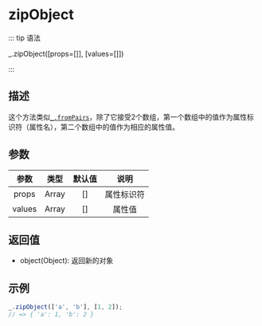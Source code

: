 # zipObject

::: tip 语法

_.zipObject([props=[]], [values=[]])

:::

## 描述

这个方法类似[`_.fromPairs`](/Array/fromPairs)，除了它接受2个数组，第一个数组中的值作为属性标识符（属性名），第二个数组中的值作为相应的属性值。

## 参数

|  参数  | 类型  | 默认值 |    说明    |
| :----: | :---: | :----: | :--------: |
| props  | Array |   []   | 属性标识符 |
| values | Array |   []   |   属性值   |

## 返回值

+ object(Object): 返回新的对象

## 示例

```js
_.zipObject(['a', 'b'], [1, 2]);
// => { 'a': 1, 'b': 2 }
```
